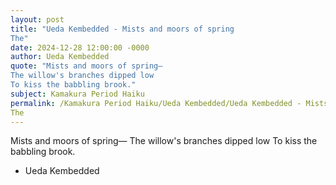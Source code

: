 ```yaml
---
layout: post
title: "Ueda Kembedded - Mists and moors of spring 
The"
date: 2024-12-28 12:00:00 -0000
author: Ueda Kembedded
quote: "Mists and moors of spring— 
The willow's branches dipped low 
To kiss the babbling brook."
subject: Kamakura Period Haiku
permalink: /Kamakura Period Haiku/Ueda Kembedded/Ueda Kembedded - Mists and moors of spring 
The
---
```


Mists and moors of spring— 
The willow's branches dipped low 
To kiss the babbling brook.

- Ueda Kembedded
